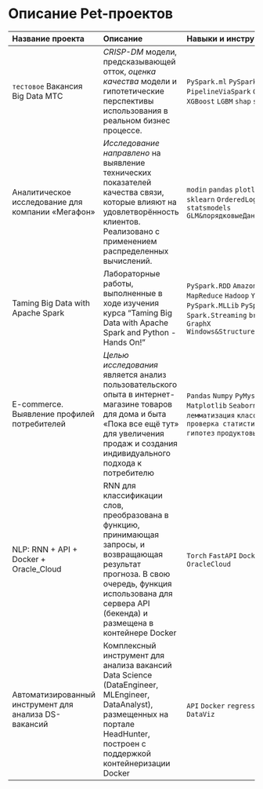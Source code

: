 # Описание Pet-проектов

| Название проекта | Описание |	Навыки и инструменты | Ссылка |
| :--------------- | :------- | :------------------- | :----- |
| `тестовое` Вакансия Big Data МТС | *CRISP-DM* модели, предсказывающей отток, *оценка качества* модели и гипотетические перспективы использования в реальном бизнес процессе. | `PySpark.ml` `PySpark.sql` `PipelineViaSpark` `CatBoost` `XGBoost` `LGBM` `shap` `sklearn`| [MLEngineer.BigDataMTC][1] |
| Аналитическое исследование для компании «Мегафон» | *Исследование направлено* на выявление технических показателей качества связи, которые влияют на удовлетворённость клиентов. Реализовано с применением распределенных вычислений. | `modin` `pandas` `plotly` `seaborn` `sklearn` `OrderedLogit` `statsmodels` `GLM&порядковыеДанные`  | [DataAnalyst.megafon_analysis][2] | 
| Taming Big Data with Apache Spark | Лабораторные работы, выполненные в ходе изучения курса “Taming Big Data with Apache Spark and Python - Hands On!” | `PySpark.RDD` `Amazon Elastic MapReduce` `Hadoop` `YARN` `PySpark.MLLib` `PySpark.SQL` `Spark.Streaming` `broadcast` `GraphX` `Windows&StructuredStreaming`| [MLEngineer.BigDataWithApacheSpark][3] |
| E-commerce. Выявление профилей потребителей | *Целью исследования* является анализ пользовательского опыта в интернет-магазине товаров для дома и быта «Пока все ещё тут» для увеличения продаж и создания индивидуального подхода к потребителю |  `Pandas` `Numpy` `PyMystem` `Matplotlib` `Seaborn` `Scipy` `EDA` `лемматизация` `классификация` `проверка статистических гипотез` `продуктовые метрики` | [DataAnalyst.yandexPraktikum][4]
| NLP: RNN + API + Docker + Oracle_Cloud | RNN для классификации слов, преобразована в функцию, принимающая запросы, и возвращающая результат прогноза. В свою очередь, функция использована для сервера API (бекенда) и размещена в контейнерe Docker | `Torch` `FastAPI` `Docker` `RNN` `NLP` `OracleCloud`| [MLOps.docker_rnn][5] |
| Автоматизированный инструмент для анализа DS-вакансий | Комплексный инструмент для анализа вакансий Data Science (DataEngineer, MLEngineer, DataAnalyst), размещенных на портале HeadHunter, построен с поддержкой контейнеризации Docker | `API` `Docker` `regression` `EDA` `DataViz` | [DataAnalyst.skillsDS][6] |

[1]:https://github.com/loverberg/portfolio/tree/main/BigDataMTC
[2]:https://github.com/loverberg/megafon_analysis
[3]:https://github.com/loverberg/portfolio/tree/main/BigDataWithApacheSpark
[4]:https://github.com/loverberg/portfolio/tree/main/yandexPraktikumFinalProject
[5]:https://github.com/loverberg/docker_session_rnn
[6]:https://github.com/loverberg/skillsDS
